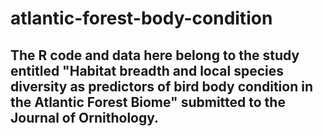 # atlantic-forest-body-condition

## The R code and data here belong to the study entitled "Habitat breadth and local species diversity as predictors of bird body condition in the Atlantic Forest Biome" submitted to the Journal of Ornithology. 
